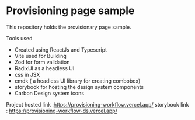 # Provisioning page sample

This repository holds the provisionary page sample.

Tools used

- Created using ReactJs and Typescript
- Vite used for Building
- Zod for form validation
- RadixUI as a headless UI
- css in JSX
- cmdk ( a headless UI library for creating combobox)
- storybook for hosting the design system components
- Carbon Design system icons

Project hosted link :https://provisioning-workflow.vercel.app/
storybook link : https://provisioning-workflow-ds.vercel.app/
